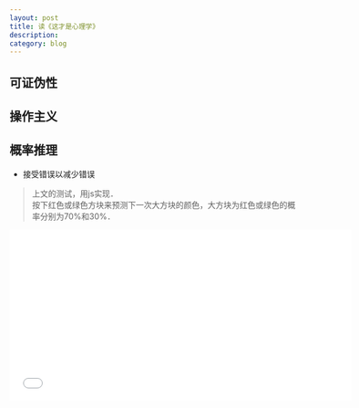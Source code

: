```yaml
---
layout: post
title: 读《这才是心理学》
description: 
category: blog
---
```

## 可证伪性

## 操作主义

## 概率推理
* 接受错误以减少错误
>上文的测试，用js实现．  
按下红色或绿色方块来预测下一次大方块的颜色，大方块为红色或绿色的概率分别为70%和30%．  

<iframe src="{{site.url}}/html/red_blue_game.html" marginwidth=30px frameborder="0" scrolling="no" height="300px" width="600px"> dummy</iframe>
